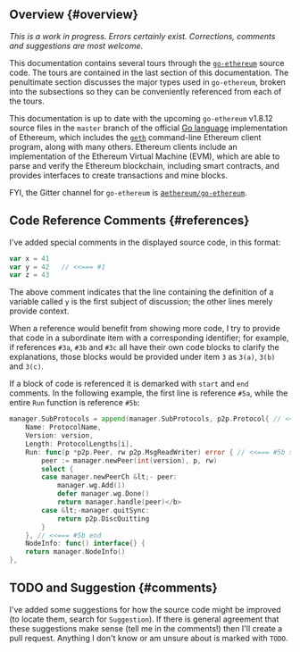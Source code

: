 ## Overview {#overview}

_This is a work in progress. Errors certainly exist. Corrections, comments and suggestions are most welcome._

This documentation contains several tours through the [`go-ethereum`](https://github.com/ethereum/go-ethereum) source code. The tours are contained in the last section of this documentation. The penultimate section discusses the major types used in `go-ethereum`, broken into the subsections so they can be conveniently referenced from each of the tours. 

This documentation is up to date with the upcoming `go-ethereum` v1.8.12 source files in the `master` branch of the official [Go language](https://golang.org/) implementation of Ethereum, which includes the [`geth`](https://github.com/ethereum/go-ethereum/tree/master/core/vm) command-line Ethereum client program, along with many others. Ethereum clients include an implementation of the Ethereum Virtual Machine \(EVM\), which are able to parse and verify the Ethereum blockchain, including smart contracts, and provides interfaces to create transactions and mine blocks.

FYI, the Gitter channel for `go-ethereum` is [a`ethereum/go-ethereum`](https://gitter.im/ethereum/go-ethereum).

## Code Reference Comments {#references}
I&apos;ve added special comments in the displayed source code, in this format:
```go
var x = 41
var y = 42   // <<=== #1
var z = 43
```
The above comment indicates that the line containing the definition of a variable called `y` is the first subject of discussion; the other lines merely provide context.

When a reference would benefit from showing more code, I try to provide that code in a subordinate item with a corresponding identifier; for example, if references `#3a`, `#3b` and `#3c` all have their own code blocks to clarify the explanations, those blocks would be provided under item `3` as `3(a)`, `3(b)` and `3(c)`.

If a block of code is referenced it is demarked with `start` and `end` comments. In the following example, the first line is reference `#5a`, while the entire `Run` function is reference `#5b`:
```go
manager.SubProtocols = append(manager.SubProtocols, p2p.Protocol{ // <<=== #5a
    Name: ProtocolName,
    Version: version,
    Length: ProtocolLengths[i],
    Run: func(p *p2p.Peer, rw p2p.MsgReadWriter) error { // <<=== #5b start
        peer := manager.newPeer(int(version), p, rw)
        select {
        case manager.newPeerCh &lt;- peer:
            manager.wg.Add(1)
            defer manager.wg.Done()
            return manager.handle(peer)</b>
        case &lt;-manager.quitSync:
            return p2p.DiscQuitting
        }
    }, // <<=== #5b end
    NodeInfo: func() interface{} {
    return manager.NodeInfo()
},
```

## TODO and Suggestion {#comments}
I've added some suggestions for how the source code might be improved \(to locate them, search for `Suggestion`\). If there is general agreement that these suggestions make sense \(tell me in the comments!\) then I'll create a pull request. Anything I don't know or am unsure about is marked with `TODO`.

